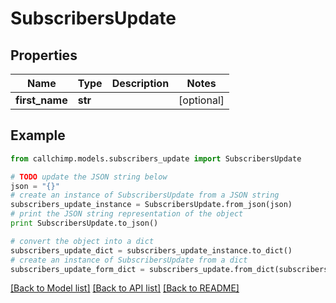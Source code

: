 # SubscribersUpdate


## Properties

Name | Type | Description | Notes
------------ | ------------- | ------------- | -------------
**first_name** | **str** |  | [optional] 

## Example

```python
from callchimp.models.subscribers_update import SubscribersUpdate

# TODO update the JSON string below
json = "{}"
# create an instance of SubscribersUpdate from a JSON string
subscribers_update_instance = SubscribersUpdate.from_json(json)
# print the JSON string representation of the object
print SubscribersUpdate.to_json()

# convert the object into a dict
subscribers_update_dict = subscribers_update_instance.to_dict()
# create an instance of SubscribersUpdate from a dict
subscribers_update_form_dict = subscribers_update.from_dict(subscribers_update_dict)
```
[[Back to Model list]](../README.md#documentation-for-models) [[Back to API list]](../README.md#documentation-for-api-endpoints) [[Back to README]](../README.md)


